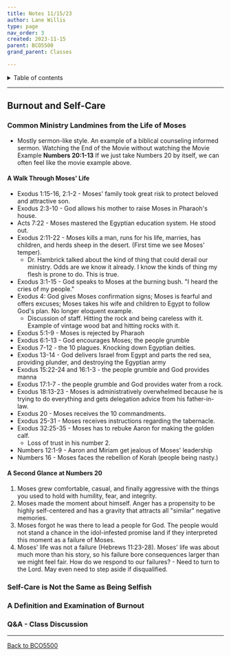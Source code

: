 ```yaml
---
title: Notes 11/15/23
author: Lane Willis
type: page
nav_order: 3
created: 2023-11-15
parent: BCO5500
grand_parent: Classes

---
```


<details closed markdown="block">
  <summary>
    Table of contents
  </summary>
  {: .text-delta }
1. TOC
{:toc}
</details>

---

## Burnout and Self-Care

### Common Ministry Landmines from the Life of Moses
* Mostly sermon-like style. An example of a biblical counseling informed sermon.
Watching the End of the Movie without watching the Movie Example
**Numbers 20:1-13**
If we just take Numbers 20 by itself, we can often feel like the movie example above.

#### A Walk Through Moses' Life
* Exodus 1:15-16, 2:1-2 - Moses' family took great risk to protect beloved and attractive son.
* Exodus 2:3-10 - God allows his mother to raise Moses in Pharaoh's house.
* Acts 7:22 - Moses mastered the Egyptian education system. He stood out.
* Exodus 2:11-22 - Moses kills a man, runs for his life, marries, has children, and herds sheep in the desert. (First time we see Moses' temper).
   * Dr. Hambrick talked about the kind of thing that could derail our ministry. Odds are we know it already. I know the kinds of thing my flesh is prone to do. This is true.
* Exodus 3:1-15 - God speaks to Moses at the burning bush. "I heard the cries of my people."
* Exodus 4: God gives Moses confirmation signs; Moses is fearful and offers excuses; Moses takes his wife and children to Egypt to follow God's plan. No longer eloquent example.
   * Discussion of staff. Hitting the rock and being careless with it. Example of vintage wood bat and hitting rocks with it.
* Exodus 5:1-9 - Moses is rejected by Pharaoh
* Exodus 6:1-13 - God encourages Moses; the people grumble
* Exodus 7-12 - the 10 plagues. Knocking down Egyptian deities.
* Exodus 13-14 - God delivers Israel from Egypt and parts the red sea, providing plunder, and destroying the Egyptian army
* Exodus 15:22-24 and 16:1-3 - the people grumble and God provides manna
* Exodus 17:1-7 - the people grumble and God provides water from a rock.
* Exodus 18:13-23 - Moses is administratively overwhelmed because he is trying to do everything and gets delegation advice from his father-in-law.
* Exodus 20 - Moses receives the 10 commandments.
* Exodus 25-31 - Moses receives instructions regarding the tabernacle.
* Exodus 32:25-35 - Moses has to rebuke Aaron for making the golden calf.
   * Loss of trust in his number 2.
* Numbers 12:1-9 - Aaron and Miriam get jealous of Moses' leadership
* Numbers 16 - Moses faces the rebellion of Korah (people being nasty.)

#### A Second Glance at Numbers 20
1. Moses grew comfortable, casual, and finally aggressive with the things you used to hold with humility, fear, and integrity.
2. Moses made the moment about himself. Anger has a propensity to be highly self-centered and has a gravity that attracts all "similar" negative memories.
3. Moses forgot he was there to lead a people for God. The people would not stand a chance in the idol-infested promise land if they interpreted this moment as a failure of Moses.
4. Moses' life was not a failure (Hebrews 11:23-28). Moses' life was about much more than his story, so his failure bore consequences larger than we might feel fair. How do we respond to our failures? - Need to turn to the Lord. May even need to step aside if disqualified.

### Self-Care is Not the Same as Being Selfish

### A Definition and Examination of Burnout

### Q&A - Class Discussion

---

[Back to BCO5500](/notes/bco5500)